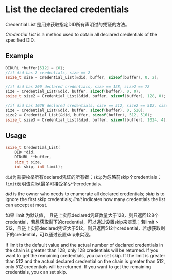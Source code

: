 # List the declared credentials

Credential List 是用来获取指定DID所有声明过的凭证的方法。

_Credential List_ is a method used to obtain all declared credentials of the specified DID.

## Example

```c
DIDURL *buffer[512] = {0};
//if did has 2 credentials, size == 2
ssize_t size = Credential_List(&did, buffer, sizeof(buffer), 0, 2);

//if did has 200 declared credentials, size == 128, size2 == 72
size = Credential_List(&did, buffer, sizeof(buffer), 0, 0);
ssize_t size2 = Credential_List(&did, buffer, sizeof(buffer), 128, 0);

//if did has 1028 declared credentials, size == 512, size2 == 512, size3 == 4
size = Credential_List(&did, buffer, sizeof(buffer), 0, 520);
size2 = Credential_List(&did, buffer, sizeof(buffer), 512, 516);
ssize_t size3 = Credential_List(&did, buffer, sizeof(buffer), 1024, 4);
```

## Usage

```c
ssize_t Credential_List(
    DID *did,
    DIDURL **buffer,
    size_t size,
    int skip, int limit);
```

`did`为需要枚举所有declared凭证的所有者；`skip`为忽略前skip个credentials；`limit`表明该次list最多可接受多少个credentials。

_did_ is the owner who needs to enumerate all declared credentials; _skip_ is to ignore the first skip credentials; _limit_ indicates how many credentials the list can accept at most.

如果 limit 为默认值， 且链上实际declared凭证数量大于128，则只返回128个credential，若想获取剩下的credential，可以通过设置skip来实现；若limit > 512，且链上实际declared凭证大于512，则只返回512个credential，若想获取剩下的credential，可以通过设置skip来实现。

If limit is the default value and the actual number of declared credentials in the chain is greater than 128, only 128 credentials will be returned. If you want to get the remaining credentials, you can set skip. If the limit is greater than 512 and the actual declared credential on the chain is greater than 512, only 512 credentials will be returned. If you want to get the remaining credentials, you can set skip.
